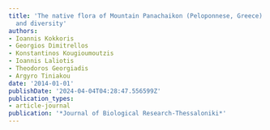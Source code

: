 ```yaml
---
title: 'The native flora of Mountain Panachaikon (Peloponnese, Greece): new records
  and diversity'
authors:
- Ioannis Kokkoris
- Georgios Dimitrellos
- Konstantinos Kougioumoutzis
- Ioannis Laliotis
- Theodoros Georgiadis
- Argyro Tiniakou
date: '2014-01-01'
publishDate: '2024-04-04T04:28:47.556599Z'
publication_types:
- article-journal
publication: '*Journal of Biological Research-Thessaloniki*'
---
```

